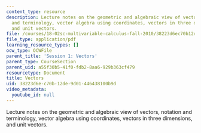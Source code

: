```yaml
---
content_type: resource
description: Lecture notes on the geometric and algebraic view of vectors, notation
  and terminology, vector algebra using coordinates, vectors in three dimensions,
  and unit vectors.
file: /courses/18-02sc-multivariable-calculus-fall-2010/38223d6ec70b12de9d01446438100b9d_MIT18_02SC_notes_0.pdf
file_type: application/pdf
learning_resource_types: []
ocw_type: OCWFile
parent_title: 'Session 1: Vectors'
parent_type: CourseSection
parent_uid: a55f30b5-41f0-fdb2-8aa6-929b363cf479
resourcetype: Document
title: Vectors
uid: 38223d6e-c70b-12de-9d01-446438100b9d
video_metadata:
  youtube_id: null
---
```

Lecture notes on the geometric and algebraic view of vectors, notation and terminology, vector algebra using coordinates, vectors in three dimensions, and unit vectors.

